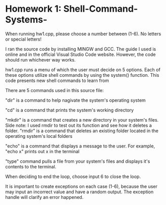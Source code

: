# Homework 1: Shell-Command-Systems-

When running hw1.cpp, please choose a number between (1-6). No letters or special letters!

I ran the source code by installing MINGW and GCC. The guide I used is online and in the official Visual Studio Code website. However, the code should run whichever way works.

hw1.cpp runs a menu of which the user must decide on 5 options. Each of these options utilize shell commands by using the system() function. This code presents new shell commands to learn from

There are 5 commands used in this source file:

"dir" is a command to help nagivate the system's operating system

"cd" is a command that prints the system's working directory

"mkdir" is a command that creates a new directory in your system's files. 
Side note: I used rmdir to test out its function and see how it deletes a folder. "rmdir" is a command that deletes an existing folder located in the operating system's local folders

"echo" is a command that displays a message to the user. For example, "echo x" prints out x in the terminal

"type" command pulls a file from your system's files and displays it's contents to the terminal.

When deciding to end the loop, choose input 6 to close the loop.

It is important to create exceptions on each case (1-6), because the user may input an incorrect value and have a random output. The exception handle will clarify an error happened.

